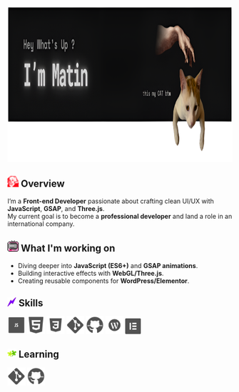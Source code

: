 <p align="center">
  <img src="ReadMe-4.png" height="350" />
</p>

## <img src="overview.gif" width="25"/> Overview
I’m a **Front-end Developer** passionate about crafting clean UI/UX with **JavaScript**, **GSAP**, and **Three.js**.  
My current goal is to become a **professional developer** and land a role in an international company.  

## <img src="cw.gif" width="25"/> What I'm working on
- Diving deeper into **JavaScript (ES6+)** and **GSAP animations**.  
- Building interactive effects with **WebGL/Three.js**.  
- Creating reusable components for **WordPress/Elementor**.  

 ## <img src="skilles-4.gif" width="20"/> Skills

<p align="left">  
  <!-- JavaScript -->
  <img src="icons8-js-100.png" width="40" height="40"/

  <!-- HTML5 -->
  <img src="icons8-html-100 (2).png" width="40" height="40"/>

  <!-- CSS3 -->
  <img src="icons8-css-100 (2).png" width="40" height="40"/>

  <!-- Git -->
  <img src="icons8-git-100.png" width="40" height="40"/>

  <!-- GitHub -->
  <img src="icons8-github-100 (1).png" width="40" height="40"/>

  <!-- WordPress -->
  <img src="icons8-wordpress-100 (1).png" width="40" height="40"/>

  <!-- Elementor -->
  <img src="icons8-elementor-100 (1).png" width="35" height="35"/>  
</p>


 ## <img src="skilles-3.gif" width="20"/> Learning

<p align="left">  
  <!-- Git -->
  <img src="icons8-git-100.png" width="40" height="40"/>

  <!-- GitHub -->
  <img src="icons8-github-100 (1).png" width="40" height="40"/>

</p>

